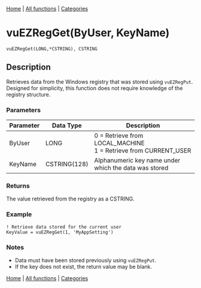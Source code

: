 [Home](../index.md) | [All functions](index.md) | [Categories](../categories/index.md)

# vuEZRegGet(ByUser, KeyName)

```Prototype
vuEZRegGet(LONG,*CSTRING), CSTRING
```


## Description
Retrieves data from the Windows registry that was stored using `vuEZRegPut`. Designed for simplicity, this function does not require knowledge of the registry structure.

### Parameters

| Parameter | Data Type     | Description                                                                 |
|-----------|---------------|-----------------------------------------------------------------------------|
| ByUser    | LONG          | 0 = Retrieve from LOCAL_MACHINE <br> 1 = Retrieve from CURRENT_USER         |
| KeyName   | CSTRING(128)  | Alphanumeric key name under which the data was stored                       |

### Returns
The value retrieved from the registry as a CSTRING.

### Example

```Clarion
! Retrieve data stored for the current user
KeyValue = vuEZRegGet(1, 'MyAppSetting')
```

### Notes
- Data must have been stored previously using `vuEZRegPut`.  
- If the key does not exist, the return value may be blank.

[Home](../index.md) | [All functions](index.md) | [Categories](../categories/index.md)
